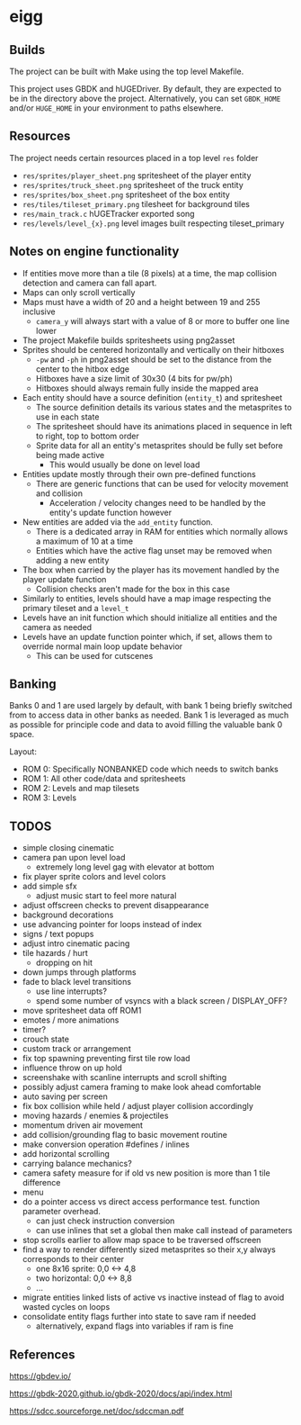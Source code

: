# eigg

## Builds

The project can be built with Make using the top level Makefile.

This project uses GBDK and hUGEDriver. 
By default, they are expected to be in the directory above the project.
Alternatively, you can set `GBDK_HOME` and/or `HUGE_HOME`  in your environment to paths elsewhere.

## Resources

The project needs certain resources placed in a top level `res` folder

* `res/sprites/player_sheet.png` spritesheet of the player entity
* `res/sprites/truck_sheet.png` spritesheet of the truck entity
* `res/sprites/box_sheet.png` spritesheet of the box entity
* `res/tiles/tileset_primary.png` tilesheet for background tiles
* `res/main_track.c` hUGETracker exported song
* `res/levels/level_{x}.png` level images built respecting tileset_primary

## Notes on engine functionality

* If entities move more than a tile (8 pixels) at a time, the map collision detection
and camera can fall apart.
* Maps can only scroll vertically
* Maps must have a width of 20 and a height between 19 and 255 inclusive
  * `camera_y` will always start with a value of 8 or more to buffer one line lower
* The project Makefile builds spritesheets using png2asset
* Sprites should be centered horizontally and vertically on their hitboxes
  * `-pw` and `-ph` in png2asset should be set to the distance from the center to the hitbox edge
  * Hitboxes have a size limit of 30x30 (4 bits for pw/ph)
  * Hitboxes should always remain fully inside the mapped area
* Each entity should have a source definition (`entity_t`) and spritesheet
  * The source definition details its various states and the metasprites to use in each state
  * The spritesheet should have its animations placed in sequence in left to right, top to bottom order
  * Sprite data for all an entity's metasprites should be fully set before being made active
    * This would usually be done on level load
* Entities update mostly through their own pre-defined functions
  * There are generic functions that can be used for velocity movement and collision
    * Acceleration / velocity changes need to be handled by the entity's update function however
* New entities are added via the `add_entity` function. 
  * There is a dedicated array in RAM for entities which normally allows a maximum of 10 at a time
  * Entities which have the active flag unset may be removed when adding a new entity
* The box when carried by the player has its movement handled by the player update function
  * Collision checks aren't made for the box in this case
* Similarly to entities, levels should have a map image respecting the primary tileset and a `level_t`
* Levels have an init function which should initialize all entities and the camera as needed
* Levels have an update function pointer which, if set, allows them to override normal main loop update behavior
  * This can be used for cutscenes

## Banking

Banks 0 and 1 are used largely by default, with bank 1 being briefly switched from to access data in other banks as 
needed. 
Bank 1 is leveraged as much as possible for principle code and data to avoid filling the valuable bank 0 space.

Layout:
* ROM 0: Specifically NONBANKED code which needs to switch banks
* ROM 1: All other code/data and spritesheets
* ROM 2: Levels and map tilesets
* ROM 3: Levels

## TODOS

* simple closing cinematic
* camera pan upon level load
    * extremely long level gag with elevator at bottom
* fix player sprite colors and level colors
* add simple sfx
    * adjust music start to feel more natural
* adjust offscreen checks to prevent disappearance
* background decorations
* use advancing pointer for loops instead of index
* signs / text popups
* adjust intro cinematic pacing
* tile hazards / hurt
    * dropping on hit
* down jumps through platforms
* fade to black level transitions 
  * use line interrupts?
  * spend some number of vsyncs with a black screen / DISPLAY_OFF?
* move spritesheet data off ROM1
* emotes / more animations
* timer?
* crouch state
* custom track or arrangement
* fix top spawning preventing first tile row load 
* influence throw on up hold
* screenshake with scanline interrupts and scroll shifting
* possibly adjust camera framing to make look ahead comfortable
* auto saving per screen
* fix box collision while held / adjust player collision accordingly
* moving hazards / enemies & projectiles
* momentum driven air movement
* add collision/grounding flag to basic movement routine
* make conversion operation #defines / inlines
* add horizontal scrolling
* carrying balance mechanics?
* camera safety measure for if old vs new position is more than 1 tile difference
* menu
* do a pointer access vs direct access performance test. function parameter overhead.
  * can just check instruction conversion
  * can use inlines that set a global then make call instead of parameters
* stop scrolls earlier to allow map space to be traversed offscreen
* find a way to render differently sized metasprites so their x,y always corresponds to their center
  * one 8x16 sprite: 0,0 <-> 4,8
  * two horizontal:  0,0 <-> 8,8
  * ...
* migrate entities linked lists of active vs inactive instead of flag to avoid wasted cycles on loops
* consolidate entity flags further into state to save ram if needed
  * alternatively, expand flags into variables if ram is fine

## References

https://gbdev.io/

https://gbdk-2020.github.io/gbdk-2020/docs/api/index.html

https://sdcc.sourceforge.net/doc/sdccman.pdf
